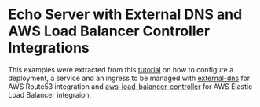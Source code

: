 # Echo Server with External DNS and AWS Load Balancer Controller Integrations

This examples were extracted from this [tutorial](https://github.com/kubernetes-sigs/external-dns/blob/master/docs/tutorials/alb-ingress.md) on how to configure a deployment, a service and an ingress to be managed with [external-dns](https://github.com/kubernetes-sigs/external-dns) for AWS Route53 integration and [aws-load-balancer-controller](https://kubernetes-sigs.github.io/aws-load-balancer-controller/latest/) for AWS Elastic Load Balancer integraion.
